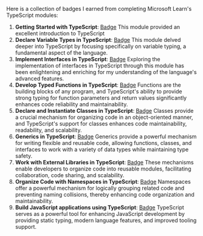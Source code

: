 Here is a collection of badges I earned from completing Microsoft Learn's TypeScript modules:

1. **Getting Started with TypeScript**: [Badge](https://learn.microsoft.com/api/achievements/share/en-us/c00b3r-1219/FZ3MDUKX?sharingId=374E1B09FE380840)
   This module provided an excellent introduction to TypeScript
2. **Declare Variable Types in TypeScript**: [Badge](https://learn.microsoft.com/api/achievements/share/en-us/c00b3r-1219/J6PU4AET?sharingId=374E1B09FE380840)
   This module delved deeper into TypeScript by focusing specifically on variable typing, a fundamental aspect of the language.
3. **Implement Interfaces in TypeScript**: [Badge](https://learn.microsoft.com/api/achievements/share/en-us/c00b3r-1219/AQNKMPD7?sharingId=374E1B09FE380840)
   Exploring the implementation of interfaces in TypeScript through this module has been enlightening and enriching for my understanding of the language's advanced features.
4. **Develop Typed Functions in TypeScript**: [Badge](https://learn.microsoft.com/api/achievements/share/en-us/c00b3r-1219/3XGZSZ9H?sharingId=374E1B09FE380840)
   Functions are the building blocks of any program, and TypeScript's ability to provide strong typing for function parameters and return values significantly enhances code reliability and maintainability.
5. **Declare and Instantiate Classes in TypeScript**: [Badge](https://learn.microsoft.com/api/achievements/share/ru-ru/c00b3r-1219/QD7LMTFE?sharingId=374E1B09FE380840)
   Classes provide a crucial mechanism for organizing code in an object-oriented manner, and TypeScript's support for classes enhances code maintainability, readability, and scalability.
6. **Generics in TypeScript**: [Badge](https://learn.microsoft.com/api/achievements/share/ru-ru/c00b3r-1219/24YCJ5EV?sharingId=374E1B09FE380840)
   Generics provide a powerful mechanism for writing flexible and reusable code, allowing functions, classes, and interfaces to work with a variety of data types while maintaining type safety.
7. **Work with External Libraries in TypeScript**: [Badge](https://learn.microsoft.com/api/achievements/share/ru-ru/c00b3r-1219/CWSMZEZ9?sharingId=374E1B09FE380840)
   These mechanisms enable developers to organize code into reusable modules, facilitating collaboration, code sharing, and scalability.
8. **Organize Code with Namespaces in TypeScript**: [Badge](https://learn.microsoft.com/api/achievements/share/ru-ru/c00b3r-1219/J6PYY6JT?sharingId=374E1B09FE380840)
   Namespaces offer a powerful mechanism for logically grouping related code and preventing naming collisions, thereby enhancing code organization and maintainability.
9. **Build JavaScript applications using TypeScript**: [Badge](https://learn.microsoft.com/api/achievements/share/en-us/c00b3r-1219/3XGPPXUH?sharingId=374E1B09FE380840)
   TypeScript serves as a powerful tool for enhancing JavaScript development by providing static typing, modern language features, and improved tooling support.
